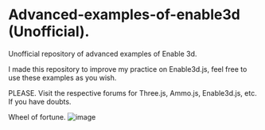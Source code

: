 # Advanced-examples-of-enable3d (Unofficial).
Unofficial repository of advanced examples of Enable 3d.

I made this repository to improve my practice on Enable3d.js, feel free to use these examples as you wish.

PLEASE. Visit the respective forums for Three.js, Ammo.js, Enable3d.js, etc. If you have doubts.


Wheel of fortune. 
![image](https://user-images.githubusercontent.com/29004070/176330628-33614e4b-04ea-4033-bc6c-d5bb99579b7f.png)


